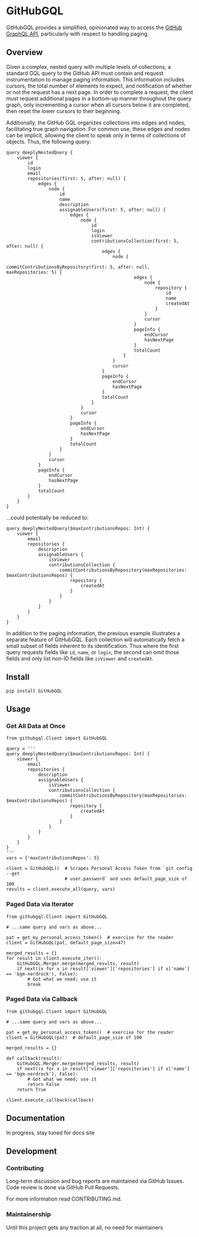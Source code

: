 # GitHubGQL
GitHubGQL provides a simplified, opinionated way to access the [GitHub GraphQL API](https://docs.github.com/en/graphql), particularly with respect to handling paging.

## Overview
Given a complex, nested query with multiple levels of collections, a standard GQL query to the GitHub API must contain and request instrumentation to manage paging information. This information includes cursors, the total number of elements to expect, and notification of whether or not the request has a next page. In order to complete a request, the client must request additional pages in a bottom-up manner throughout the query graph, only incrementing a cursor when all cursors below it are completed, then reset the lower cursors to their beginning.

Additionally, the GitHub GQL organizes collections into edges and nodes, facilitating true graph navigation. For common use, these edges and nodes can be implicit, allowing the client to speak only in terms of collections of objects. Thus, the following query:

```
query deeplyNestedQuery {
    viewer {
        id
        login
        email
        repositories(first: 5, after: null) {
            edges {
                node {
                    id
                    name
                    description
                    assignableUsers(first: 5, after: null) {
                        edges {
                            node {
                                id
                                login
                                isViewer
                                contributionsCollection(first: 5, after: null) {
                                    edges {
                                        node {
                                            commitContributionsByRepository(first: 5, after: null, maxRepositories: 5) {
                                                edges {
                                                    node {
                                                        repository {
                                                            id
                                                            name
                                                            createdAt
                                                        }
                                                    }
                                                    cursor
                                                }
                                                pageInfo {
                                                    endCursor
                                                    hasNextPage
                                                }
                                                totalCount
                                            }
                                        }
                                        cursor
                                    }
                                    pageInfo {
                                        endCursor
                                        hasNextPage
                                    }
                                    totalCount
                                }
                            }
                            cursor
                        }
                        pageInfo {
                            endCursor
                            hasNextPage
                        }
                        totalCount
                    }
                }
                cursor
            }
            pageInfo {
                endCursor
                hasNextPage
            }
            totalCount
        }
    }
}
```
…could potentially be reduced to:
```
query deeplyNestedQuery($maxContributionsRepos: Int) {
    viewer {
        email
        repositories {
            description
            assignableUsers {
                isViewer
                contributionsCollection {
                    commitContributionsByRepository(maxRepositories: $maxContributionsRepos) {
                        repository {
                            createdAt
                        }
                    }
                }
            }
        }
    }
}
```
In addition to the paging information, the previous example illustrates a separate feature of GitHubGQL. Each collection will automatically fetch a small subset of fields inherent to its identification. Thus where the first query requests fields like `id`, `name`, or `login`, the second can omit those fields and only list non-ID fields like `isViewer` and `createdAt`.

## Install
```
pip install GitHubGQL
```

## Usage
### Get All Data at Once
```
from githubgql.Client import GitHubGQL

query = '''
query deeplyNestedQuery($maxContributionsRepos: Int) {
    viewer {
        email
        repositories {
            description
            assignableUsers {
                isViewer
                contributionsCollection {
                    commitContributionsByRepository(maxRepositories: $maxContributionsRepos) {
                        repository {
                            createdAt
                        }
                    }
                }
            }
        }
    }
}
'''
vars = {'maxContributionsRepos': 5}

client = GitHubGQL()  # Scrapes Personal Access Token from `git config --get
                      # user.password` and uses default_page_size of 100
results = client.execute_all(query, vars)
```

### Paged Data via Iterator
```
from githubgql.Client import GitHubGQL

# ...same query and vars as above...

pat = get_my_personal_access_token()  # exercise for the reader
client = GitHubGQL(pat, default_page_size=47)

merged_results = {}
for result in client.execute_iter():
    GitHubGQL.Merger.merge(merged_results, result)
    if next((x for x in result['viewer']['repositories'] if x['name'] == 'bgm-nerdrock'), False):
        # Got what we need; use it
        break
```

### Paged Data via Callback
```
from githubgql.Client import GitHubGQL

# ...same query and vars as above...

pat = get_my_personal_access_token()  # exercise for the reader
client = GitHubGQL(pat)  # default_page_size of 100

merged_results = {}

def callback(result):
    GitHubGQL.Merger.merge(merged_results, result)
    if next((x for x in result['viewer']['repositories'] if x['name'] == 'bgm-nerdrock'), False):
        # Got what we need; use it
        return False
    return True

client.execute_callback(callback)
```

## Documentation
In progress, stay tuned for docs site

## Development
### Contributing
Long-term discussion and bug reports are maintained via GitHub Issues. Code review is done via GitHub Pull Requests.

For more information read CONTRIBUTING.md.

### Maintainership
Until this project gets any traction at all, no need for maintainers